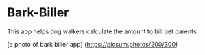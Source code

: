 # Bark-Biller

This app helps dog walkers calculate the amount to bill pet parents. 

[a photo of bark biller app] (https://picsum.photos/200/300)

